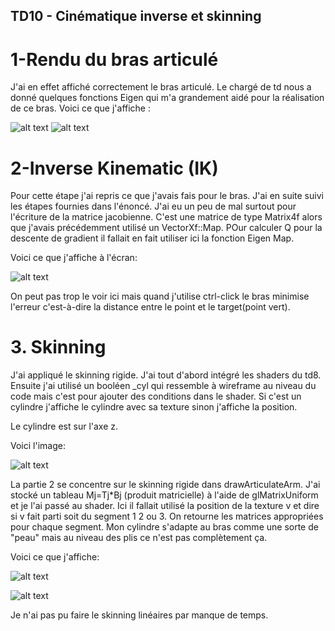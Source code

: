 ## TD10 - Cinématique inverse et skinning

# 1-Rendu du bras articulé 

J'ai en effet affiché correctement le bras articulé.  Le chargé de td nous a donné quelques fonctions Eigen qui m'a grandement aidé pour la réalisation de ce bras.
Voici ce que j'affiche :

![alt text](mds3d_td10/data/textures/bras1.png)
![alt text](mds3d_td10/data/textures/bras2.png)


# 2-Inverse Kinematic (IK)

Pour cette étape j'ai repris ce que j'avais fais pour le bras. 
J'ai en suite suivi les étapes fournies dans l'énoncé. J'ai eu un peu de mal surtout pour l'écriture de la matrice jacobienne. C'est une matrice de type Matrix4f alors que j'avais précédemment utilisé un VectorXf::Map. POur calculer Q pour la descente de gradient il fallait en fait utiliser ici la fonction Eigen Map.

Voici ce que j'affiche à l'écran:

![alt text](mds3d_td10/data/textures/gradient.png)

On peut pas trop le voir ici mais quand j'utilise ctrl-click le bras minimise l'erreur c'est-à-dire la distance entre le point et le target(point vert).


# 3. Skinning

J'ai appliqué le skinning rigide. J'ai tout d'abord intégré les shaders du td8. Ensuite j'ai utilisé un booléen _cyl qui ressemble à wireframe au niveau du code mais c'est pour ajouter des conditions dans le shader. Si c'est un cylindre j'affiche le cylindre avec sa texture sinon j'affiche la position.

Le cylindre est sur l'axe z.

Voici l'image:

![alt text](mds3d_td10/data/textures/cylindrebras.png)

La partie 2 se concentre sur le skinning rigide dans drawArticulateArm. J'ai stocké un tableau Mj=Tj*Bj (produit matricielle) à l'aide de glMatrixUniform et je l'ai passé au shader. Ici il fallait utilisé la position de la texture v et dire si v fait parti soit du segment 1 2 ou 3. On retourne les matrices appropriées pour chaque segment. Mon cylindre s'adapte au bras comme une sorte de "peau" mais au niveau des plis ce n'est pas complètement ça. 

Voici ce que j'affiche:

![alt text](mds3d_td10/data/textures/ohh1.png)


![alt text](mds3d_td10/data/textures/ohh2.png)


Je n'ai pas pu faire le skinning linéaires par manque de temps.